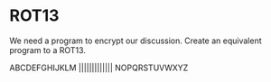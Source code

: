 # ROT13
We need a program to encrypt our discussion.
Create an equivalent program to a ROT13.

ABCDEFGHIJKLM
|||||||||||||
NOPQRSTUVWXYZ